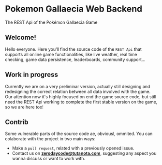 # Pokemon Gallaecia Web Backend
The REST Api of the Pokémon Gallaecia Game

## Welcome!
Hello everyone. Here you'll find the source code of the `REST Api` that supports all online game functionalities, like live weather,
real time checking, game data persistence, leaderboards, community support...

## Work in progress
Currently we are on a very preliminar version, actually still designing and redesigning the correct relation between all data involved with the game.
Our attention now it's highly focused on end the game source code, but still need the REST Api working to complete the first stable version on the game, so we are here too!

## Contrib
Some vulnerable parts of the source code ae, obviousl, ommited. You can colaborate with the project in two main ways:
- Make a `pull request`, related with a previously opened issue.
- Contact us on **zerodaycode@tutanota.com**, suggesting any aspect you wanna discuss or want to work with.
